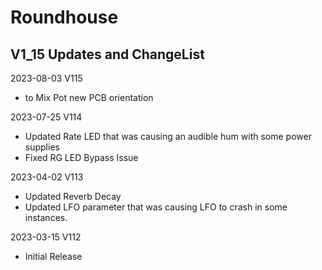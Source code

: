 # Roundhouse 

## V1_15 Updates and ChangeList

2023-08-03 V115
- to Mix Pot new PCB orientation

2023-07-25 V114
- Updated Rate LED that was causing an audible hum with some power supplies
- Fixed RG LED Bypass Issue

2023-04-02 V113
- Updated Reverb Decay
- Updated LFO parameter that was causing LFO to crash in some instances.

2023-03-15 V112
- Initial Release
